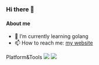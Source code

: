 ### Hi there 👋

#### About me
- 🌱 I’m currently learning golang
- 📫 How to reach me: [my website](https://xieyanjun.com/article/index)

Platform&Tools
[![](https://img.shields.io/badge/Ubuntu-20.04%20LTS-E95420?style=flat-square&logo=Ubuntu)](https://ubuntu.com/)
[![](https://img.shields.io/badge/IDE-Visual%20Studio%20Code-blue?style=flat-square&logo=Visual-Studio-Code)](https://code.visualstudio.com/)
